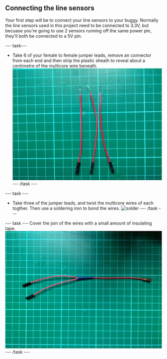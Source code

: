 ## Connecting the line sensors

Your first step will be to connect your line sensors to your buggy. Normally the line sensors used in this project need to be connected to 3.3V, but becuase you're going to use 2 sensors running off the same power pin, they'll both be connected to a 5V pin.

--- task---
- Take 6 of your female to female jumper leads, remove an connector from each end and then strip the plastic sheath to reveal about a centimetre of the multicore wire beneath.
![stripped](images/stripped.jpg)
--- /task ---

--- task ---
- Take three of the jumper leads, and twist the multicore wires of each togther. Then use a soldering iron to bond the wires.
![solder](images/solder.gif)
--- /task ---

--- task ---
Cover the join of the wires with a small amount of insulating tape.
![soldered](images/soldered.jpg)
--- /task ---

